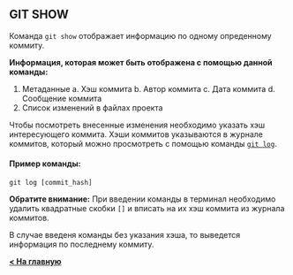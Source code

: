 ## GIT SHOW

Команда `git show` отображает информацию по одному опреденному коммиту. 

**Информация, которая может быть отображена с помощью данной команды:**
1. Метаданные
    a. Хэш коммита
    b. Автор коммита
    c. Дата коммита
    d. Сообщение коммита
2. Список изменений в файлах проекта

Чтобы посмотреть внесенные изменения необходимо указать хэш интересующего коммита. Хэши коммитов указываются в журнале коммитов, который можно просмотреть с помощью команды [`git log`](./git_log.md).

#### Пример команды:
```
git log [commit_hash]
```

**Обратите внимание:** При введении команды в терминал необходимо удалить квадратные скобки `[]` и вписать на их хэш коммита из журнала коммитов.

В случае введеня команды без указания хэша, то выведется информация по последнему коммиту.

[**< На главную**](./readme.md)